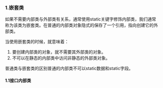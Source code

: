 ### 1.嵌套类

如果不需要内部类与外部类有关系，通常使用static关键字修饰内部类，我们通常称为该类为嵌套类。在普通的内部类对象隐式的保存了一个引用，指向创建它的外部类。

当使用嵌套类的时候，就意味着：

1. 要创建内部类的对象，就不需要其外部类的对象。
2. 不可以在静态的内部类中访问非静态的外部类对象。

普通类与嵌套类的区别普通的内部类不可以static数据和static字段。

#### 1.1接口内部类



